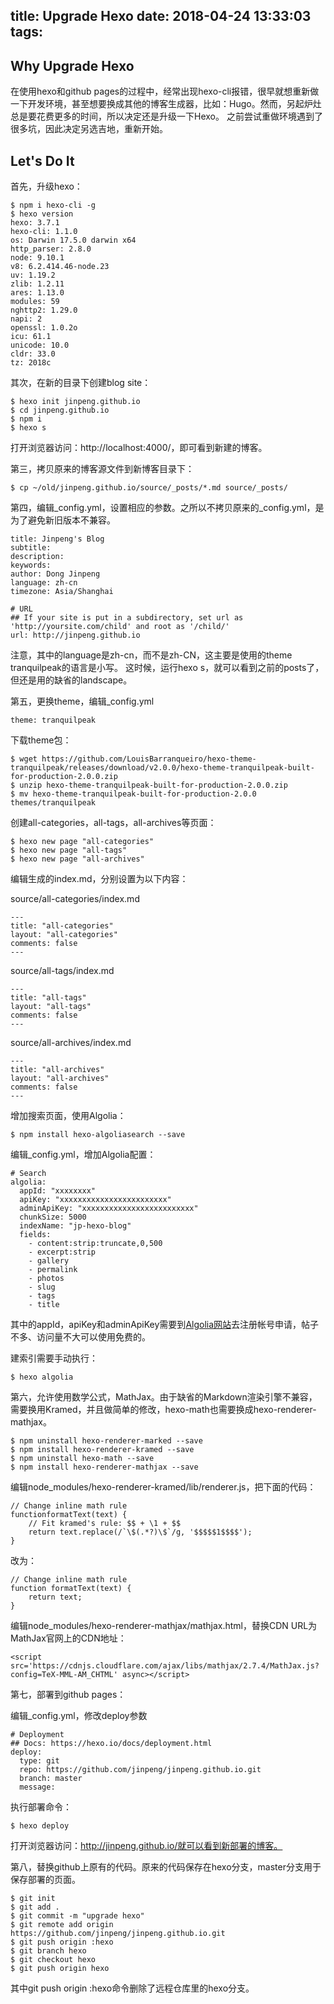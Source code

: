 title: Upgrade Hexo
date: 2018-04-24 13:33:03
tags:
---
## Why Upgrade Hexo
在使用hexo和github pages的过程中，经常出现hexo-cli报错，很早就想重新做一下开发环境，甚至想要换成其他的博客生成器，比如：Hugo。然而，另起炉灶总是要花费更多的时间，所以决定还是升级一下Hexo。
之前尝试重做环境遇到了很多坑，因此决定另选吉地，重新开始。

## Let's Do It

首先，升级hexo：

```
$ npm i hexo-cli -g
$ hexo version
hexo: 3.7.1
hexo-cli: 1.1.0
os: Darwin 17.5.0 darwin x64
http_parser: 2.8.0
node: 9.10.1
v8: 6.2.414.46-node.23
uv: 1.19.2
zlib: 1.2.11
ares: 1.13.0
modules: 59
nghttp2: 1.29.0
napi: 2
openssl: 1.0.2o
icu: 61.1
unicode: 10.0
cldr: 33.0
tz: 2018c
```

其次，在新的目录下创建blog site：

```
$ hexo init jinpeng.github.io
$ cd jinpeng.github.io
$ npm i
$ hexo s
```

打开浏览器访问：http://localhost:4000/，即可看到新建的博客。

第三，拷贝原来的博客源文件到新博客目录下：

```
$ cp ~/old/jinpeng.github.io/source/_posts/*.md source/_posts/
```
第四，编辑_config.yml，设置相应的参数。之所以不拷贝原来的_config.yml，是为了避免新旧版本不兼容。

```
title: Jinpeng's Blog
subtitle:
description:
keywords: 
author: Dong Jinpeng
language: zh-cn
timezone: Asia/Shanghai

# URL
## If your site is put in a subdirectory, set url as 'http://yoursite.com/child' and root as '/child/'
url: http://jinpeng.github.io

```
注意，其中的language是zh-cn，而不是zh-CN，这主要是使用的theme tranquilpeak的语言是小写。
这时候，运行hexo s，就可以看到之前的posts了，但还是用的缺省的landscape。

第五，更换theme，编辑_config.yml

```
theme: tranquilpeak
```
下载theme包：

```
$ wget https://github.com/LouisBarranqueiro/hexo-theme-tranquilpeak/releases/download/v2.0.0/hexo-theme-tranquilpeak-built-for-production-2.0.0.zip
$ unzip hexo-theme-tranquilpeak-built-for-production-2.0.0.zip
$ mv hexo-theme-tranquilpeak-built-for-production-2.0.0 themes/tranquilpeak
```

创建all-categories，all-tags，all-archives等页面：

```
$ hexo new page "all-categories"
$ hexo new page "all-tags"
$ hexo new page "all-archives"
```

编辑生成的index.md，分别设置为以下内容：

source/all-categories/index.md

```
---
title: "all-categories"
layout: "all-categories"
comments: false
---
```

source/all-tags/index.md

```
---
title: "all-tags"
layout: "all-tags"
comments: false
---
```

source/all-archives/index.md

```
---
title: "all-archives"
layout: "all-archives"
comments: false
---
```

增加搜索页面，使用Algolia：

```
$ npm install hexo-algoliasearch --save
```

编辑_config.yml，增加Algolia配置：

```
# Search
algolia:
  appId: "xxxxxxxx"
  apiKey: "xxxxxxxxxxxxxxxxxxxxxxxx"
  adminApiKey: "xxxxxxxxxxxxxxxxxxxxxxxxx"
  chunkSize: 5000
  indexName: "jp-hexo-blog"
  fields:
    - content:strip:truncate,0,500
    - excerpt:strip
    - gallery
    - permalink
    - photos
    - slug
    - tags
    - title
```

其中的appId，apiKey和adminApiKey需要到[Algolia网站](https://www.algolia.com/)去注册帐号申请，帖子不多、访问量不大可以使用免费的。

建索引需要手动执行：

```
$ hexo algolia
```

第六，允许使用数学公式，MathJax。由于缺省的Markdown渲染引擎不兼容，需要换用Kramed，并且做简单的修改，hexo-math也需要换成hexo-renderer-mathjax。

```
$ npm uninstall hexo-renderer-marked --save
$ npm install hexo-renderer-kramed --save
$ npm uninstall hexo-math --save
$ npm install hexo-renderer-mathjax --save
```

编辑node_modules/hexo-renderer-kramed/lib/renderer.js，把下面的代码：

```
// Change inline math rule
functionformatText(text) {
    // Fit kramed's rule: $$ + \1 + $$
    return text.replace(/`\$(.*?)\$`/g, '$$$$$1$$$$');
}
```

改为：

```
// Change inline math rule
function formatText(text) {
    return text;
}
```

编辑node_modules/hexo-renderer-mathjax/mathjax.html，替换CDN URL为MathJax官网上的CDN地址：

```
<script src='https://cdnjs.cloudflare.com/ajax/libs/mathjax/2.7.4/MathJax.js?config=TeX-MML-AM_CHTML' async></script>
```

第七，部署到github pages：

编辑_config.yml，修改deploy参数

```
# Deployment
## Docs: https://hexo.io/docs/deployment.html
deploy:
  type: git
  repo: https://github.com/jinpeng/jinpeng.github.io.git
  branch: master
  message: 
```

执行部署命令：

```
$ hexo deploy
```

打开浏览器访问：http://jinpeng.github.io/就可以看到新部署的博客。

第八，替换github上原有的代码。原来的代码保存在hexo分支，master分支用于保存部署的页面。

```
$ git init
$ git add .
$ git commit -m "upgrade hexo"
$ git remote add origin https://github.com/jinpeng/jinpeng.github.io.git
$ git push origin :hexo
$ git branch hexo
$ git checkout hexo
$ git push origin hexo
```

其中git push origin :hexo命令删除了远程仓库里的hexo分支。


